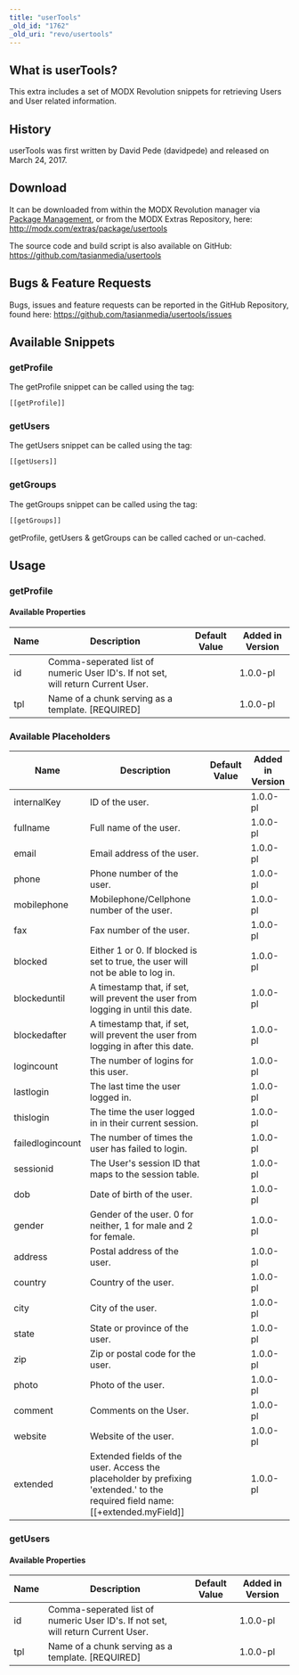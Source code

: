 ```yaml
---
title: "userTools"
_old_id: "1762"
_old_uri: "revo/usertools"
---
```


## What is userTools?

 This extra includes a set of MODX Revolution snippets for retrieving Users and User related information.

## History

 userTools was first written by David Pede (davidpede) and released on March 24, 2017.

## Download

 It can be downloaded from within the MODX Revolution manager via [Package Management](display/revolution20/Installing+a+Package), or from the MODX Extras Repository, here: <http://modx.com/extras/package/usertools>

 The source code and build script is also available on GitHub: <https://github.com/tasianmedia/usertools>

## Bugs & Feature Requests

 Bugs, issues and feature requests can be reported in the GitHub Repository, found here: <https://github.com/tasianmedia/usertools/issues>

## Available Snippets

### getProfile

 The getProfile snippet can be called using the tag:

 ``` php
[[getProfile]]
```

### getUsers

 The getUsers snippet can be called using the tag:

 ``` php
[[getUsers]]
```

### getGroups

 The getGroups snippet can be called using the tag:

 ``` php
[[getGroups]]
```

 getProfile, getUsers & getGroups can be called cached or un-cached. 

## Usage

### getProfile

#### Available Properties

 | Name | Description | Default Value | Added in Version |
|------|-------------|---------------|------------------|
| id | Comma-seperated list of numeric User ID's. If not set, will return Current User. |  | 1.0.0-pl |
| tpl | Name of a chunk serving as a template. \[REQUIRED\] |  | 1.0.0-pl |

### Available Placeholders

 | Name | Description | Default Value | Added in Version |
|------|-------------|---------------|------------------|
| internalKey | ID of the user. |  | 1.0.0-pl |
| fullname | Full name of the user. |  | 1.0.0-pl |
| email | Email address of the user. |  | 1.0.0-pl |
| phone | Phone number of the user. |  | 1.0.0-pl |
| mobilephone | Mobilephone/Cellphone number of the user. |  | 1.0.0-pl |
| fax | Fax number of the user. |  | 1.0.0-pl |
| blocked | Either 1 or 0. If blocked is set to true, the user will not be able to log in. |  | 1.0.0-pl |
| blockeduntil | A timestamp that, if set, will prevent the user from logging in until this date. |  | 1.0.0-pl |
| blockedafter | A timestamp that, if set, will prevent the user from logging in after this date. |  | 1.0.0-pl |
| logincount | The number of logins for this user. |  | 1.0.0-pl |
| lastlogin | The last time the user logged in. |  | 1.0.0-pl |
| thislogin | The time the user logged in in their current session. |  | 1.0.0-pl |
| failedlogincount | The number of times the user has failed to login. |  | 1.0.0-pl |
| sessionid | The User's session ID that maps to the session table. |  | 1.0.0-pl |
| dob | Date of birth of the user. |  | 1.0.0-pl |
| gender | Gender of the user. 0 for neither, 1 for male and 2 for female. |  | 1.0.0-pl |
| address | Postal address of the user. |  | 1.0.0-pl |
| country | Country of the user. |  | 1.0.0-pl |
| city | City of the user. |  | 1.0.0-pl |
| state | State or province of the user. |  | 1.0.0-pl |
| zip | Zip or postal code for the user. |  | 1.0.0-pl |
| photo | Photo of the user. |  | 1.0.0-pl |
| comment | Comments on the User. |  | 1.0.0-pl |
| website | Website of the user. |  | 1.0.0-pl |
| extended | Extended fields of the user. Access the placeholder by prefixing 'extended.' to the required field name: \[\[+extended.myField\]\] |  | 1.0.0-pl |

### getUsers

#### Available Properties

 | Name | Description | Default Value | Added in Version |
|------|-------------|---------------|------------------|
| id | Comma-seperated list of numeric User ID's. If not set, will return Current User. |  | 1.0.0-pl |
| tpl | Name of a chunk serving as a template. \[REQUIRED\] |  | 1.0.0-pl |